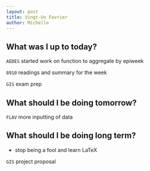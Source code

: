 ```yaml
---
layout: post
title: Vingt-Un Fevrier
author: Michelle
---
```


## What was I up to today?

`AEDES` started work on function to aggregate by epiweek

`8910` readings and summary for the week

`GIS` exam prep

## What should I be doing tomorrow?

`FLAV` more inputting of data


## What should I be doing long term?

* stop being a fool and learn LaTeX

`GIS` project proposal


<i class="fa fa-code" style="color:pink"> </i>




